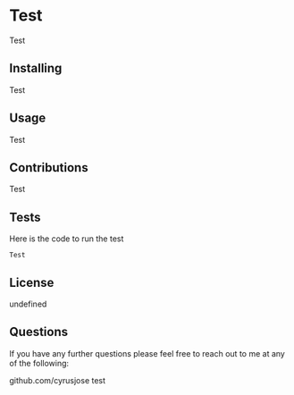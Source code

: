  # Test
  Test
 ## Installing
 Test
 ## Usage
 Test
 ## Contributions
 Test
 ## Tests
 Here is the code to run the test
 ```
 Test
 ```
 ## License
 undefined
 ## Questions
 If you have any further questions please feel free to reach out to me at any of the following: 

 github.com/cyrusjose
 test
